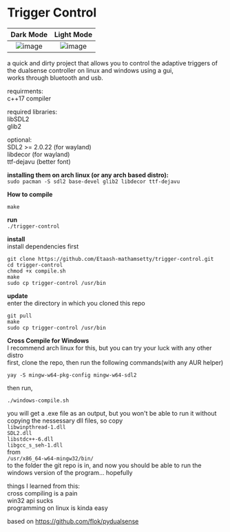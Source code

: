 # Trigger Control  
Dark Mode           |  Light Mode
:-------------------------:|:-------------------------:
![image](https://user-images.githubusercontent.com/45927311/166091284-a06013df-f443-48a1-8e15-514690b43200.png) | ![image](https://user-images.githubusercontent.com/45927311/166091275-4f970e14-5a16-4f1e-b96b-4e823cdcfcae.png)


a quick and dirty project that allows you to control the adaptive triggers of the dualsense controller on linux and windows using a gui,  
works through bluetooth and usb.

requirments:  
c++17 compiler   

required libraries:  
libSDL2  
glib2    

optional:  
SDL2 >= 2.0.22 (for wayland)  
libdecor (for wayland)  
ttf-dejavu (better font)  

**installing them on arch linux (or any arch based distro):**  
`sudo pacman -S sdl2 base-devel glib2 libdecor ttf-dejavu`  

**How to compile**  

`make`  

**run**   
`./trigger-control`  

**install**  
install dependencies first
```
git clone https://github.com/Etaash-mathamsetty/trigger-control.git
cd trigger-control
chmod +x compile.sh
make
sudo cp trigger-control /usr/bin
```

**update**  
enter the directory in which you cloned this repo  
```
git pull
make
sudo cp trigger-control /usr/bin
```

**Cross Compile for Windows**  
I recommend arch linux for this, but you can try your luck with any other distro  
first, clone the repo, then run the following commands(with any AUR helper)  
```
yay -S mingw-w64-pkg-config mingw-w64-sdl2 
```
then run,  
```
./windows-compile.sh
```
you will get a .exe file as an output, but you won't be able to run it without copying the nessessary dll files, so copy  
`libwinpthread-1.dll`  
`SDL2.dll`   
`libstdc++-6.dll`  
`libgcc_s_seh-1.dll`  
from  
`/usr/x86_64-w64-mingw32/bin/`  
to the folder the git repo is in, and now you should be able to run the windows version of the program... hopefully  
  
things I learned from this:  
cross compiling is a pain  
win32 api sucks  
programming on linux is kinda easy  
  
based on https://github.com/flok/pydualsense  
